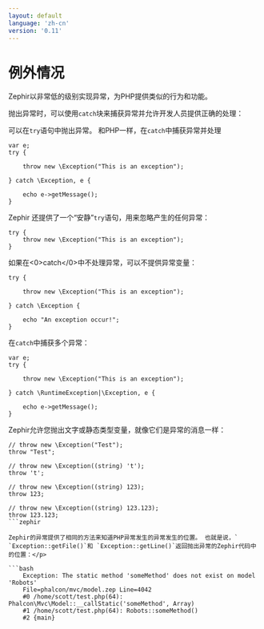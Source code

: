 ```yaml
---
layout: default
language: 'zh-cn'
version: '0.11'
---
```

# 例外情况

Zephir以非常低的级别实现异常，为PHP提供类似的行为和功能。

抛出异常时，可以使用` catch `块来捕获异常并允许开发人员提供正确的处理：

可以在`try`语句中抛出异常。 和PHP一样，在`catch`中捕获异常并处理

```zephir
var e;
try {

    throw new \Exception("This is an exception");

} catch \Exception, e {

    echo e->getMessage();
}
```

Zephir 还提供了一个“安静”`try`语句，用来忽略产生的任何异常：

```zephir
try {
    throw new \Exception("This is an exception");
}
```

如果在<0>catch</0>中不处理异常，可以不提供异常变量：

```zephir
try {

    throw new \Exception("This is an exception");

} catch \Exception {

    echo "An exception occur!";
}
```

在`catch`中捕获多个异常：

```zephir
var e;
try {

    throw new \Exception("This is an exception");

} catch \RuntimeException|\Exception, e {

    echo e->getMessage();
}
```

Zephir允许您抛出文字或静态类型变量，就像它们是异常的消息一样：

```zephir
// throw new \Exception("Test");
throw "Test";

// throw new \Exception((string) 't');
throw 't';

// throw new \Exception((string) 123);
throw 123;

// throw new \Exception((string) 123.123);
throw 123.123;
```zephir

Zephir的异常提供了相同的方法来知道PHP异常发生的异常发生的位置。 也就是说，` `Exception::getFile()`和 `Exception::getLine()`返回抛出异常的Zephir代码中的位置：</p>

```bash
    Exception: The static method 'someMethod' does not exist on model 'Robots'
    File=phalcon/mvc/model.zep Line=4042
    #0 /home/scott/test.php(64): Phalcon\Mvc\Model::__callStatic('someMethod', Array)
    #1 /home/scott/test.php(64): Robots::someMethod()
    #2 {main}
```
